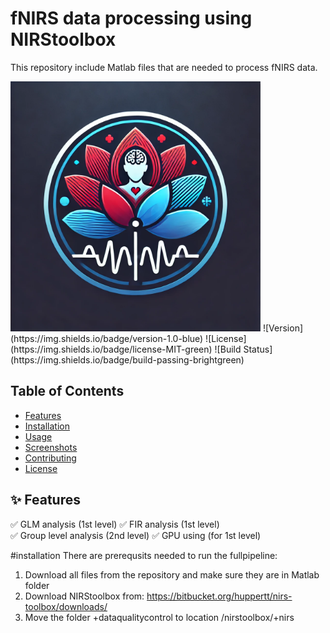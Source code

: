 # fNIRS data processing using NIRStoolbox

This repository include Matlab files that are needed to process fNIRS data.

<img src="fNIRS-analysis-logo.webp" alt="Project Logo" width="400">
![Version](https://img.shields.io/badge/version-1.0-blue)
![License](https://img.shields.io/badge/license-MIT-green)
![Build Status](https://img.shields.io/badge/build-passing-brightgreen)

## Table of Contents
- [Features](#features)
- [Installation](#installation)
- [Usage](#usage)
- [Screenshots](#screenshots)
- [Contributing](#contributing)
- [License](#license)

## ✨ Features
✅ GLM analysis (1st level)
✅ FIR analysis (1st level)  
✅ Group level analysis (2nd level)
✅ GPU using (for 1st level)

#installation
There are prerequsits needed to run the fullpipeline:
1) Download all files from the repository and make sure they are in Matlab folder
2) Download NIRStoolbox from: https://bitbucket.org/huppertt/nirs-toolbox/downloads/
3) Move the folder +dataqualitycontrol to location /nirstoolbox/+nirs 
